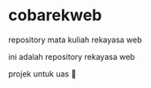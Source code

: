 # cobarekweb
repository mata kuliah rekayasa web

ini adalah repository rekayasa web 

projek untuk uas 🥇
